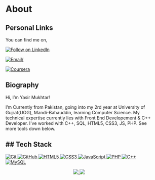 <div style="padding:20px ;">
<h1 align="left">About</h1>

<h2 align="left">Personal Links</h2>

You can find me on,

<p align="left">
  <a href="https://www.linkedin.com/in/yasir-mukhtar-85b590228/"><img title="Follow on LinkedIn" src="https://img.shields.io/badge/LinkedIn-0077B5?style=for-the-badge&logo=linkedin&logoColor=white"/></a> 
  
  <a href="mailto:yasirmukhtartar@gmail.com"><img title="Email" src="https://img.shields.io/badge/Gmail-D14836?style=for-the-badge&logo=gmail&logoColor=white">/</a>

  <a href="https://www.coursera.org/user/08154c4e670d9974780df7a7b16518ae"><img title="Coursera" src="https://img.shields.io/badge/Coursera-0056D2?style=for-the-badge&logo=coursera&logoColor=fff"/></a>
  
</p>

<h2 align="left">Biography</h2>

Hi, I’m Yasir Mukhtar!

I’m Currently from Pakistan, going into my 2rd year at University of Gujrat(UOG), Mandi-Bahauddin, learning Computer Science. My technical expertise currently lies with Front End Developement & C++ Developer. 
I've worked with C++, SQL, HTML5, CSS3, JS, PHP. See more tools down below. 

<h2 align="left">## Tech Stack
</h2>

<p align="left">
 <a href="#">


<img alt="Git" src="https://img.shields.io/badge/git%20-%23F05033.svg?&style=for-the-badge&logo=git&logoColor=white"/>
<img alt="GitHub" src="https://img.shields.io/badge/GitHub-100000?style=for-the-badge&logo=github&logoColor=white"/>

<img alt="HTML5" src="https://img.shields.io/badge/html5%20-%23E34F26.svg?&style=for-the-badge&logo=html5&logoColor=white"/>
<img alt="CSS3" src="https://img.shields.io/badge/CSS3-1572B6?style=for-the-badge&logo=css3&logoColor=white"/>
<img alt="JavaScript" src="https://img.shields.io/badge/JavaScript-323330?style=for-the-badge&logo=javascript&logoColor=F7DF1E"/>
<img alt="PHP" src="https://img.shields.io/badge/PHP-777BB4?style=for-the-badge&logo=php&logoColor=white"/>


<img alt="C++" src="https://img.shields.io/badge/c++%20-%2300599C.svg?&style=for-the-badge&logo=c%2B%2B&ogoColor=white"/>

<img alt='MySQL' src="https://img.shields.io/badge/MySQL-00000F?style=for-the-badge&logo=mysql&logoColor=white"/>


</p>
<p align="center">
    <img src="https://github-readme-stats.vercel.app/api/top-langs/?username=Yasir-Mukthar&hide=java,html,tex&title_color=ffffff&text_color=c9cacc&icon_color=2bbc8a&bg_color=1d1f21&langs_count=3">
  <img src="https://github-readme-stats.vercel.app/api?username=Yasir-Mukthar&show_icons=true">
</p>
</div>
